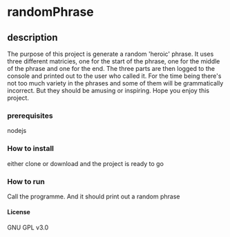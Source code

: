 # randomPhrase

## description

The purpose of this project is generate a random 'heroic' phrase. It uses three different matricies, one for the start of the phrase, 
one for the middle of the phrase and one for the end. The three parts are then logged to the console and printed out to the user who called it.
For the time being there's not too much variety in the phrases and some of them will be grammatically incorrect. But they should be amusing or inspiring.
Hope you enjoy this project.

### prerequisites

nodejs

### How to install

either clone or download and the project is ready to go

### How to run

Call the programme. And it should print out a random phrase

#### License

GNU GPL v3.0

